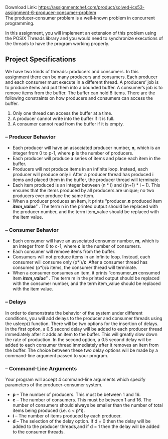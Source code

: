 Download Link: https://assignmentchef.com/product/solved-ics53-assignment-6-producer-consumer-problem
<br>
The producer-consumer problem is a well-known problem in concurrent programming.

In this assignment, you will implement an extension of this problem using the POSIX Threads library and you would need to synchronize executions of the threads to have the program working properly.




<h2>Project Specifications</h2>

<strong> </strong>

We have two kinds of threads: producers and consumers. In this assignment there can be many producers and consumers. Each producer and each consumer must execute in a different thread. A producers’ job is to produce items and put them into a bounded buffer. A consumer’s job is to remove items from the buffer. The buffer can hold 8 items. There are the following constraints on how producers and consumers can access the buffer.

<ol>

 <li>Only one thread can access the buffer at a time.</li>

 <li>A producer cannot write into the buffer if it is full.</li>

 <li>A consumer cannot read from the buffer if it is empty.</li>

</ol>




<h3>        –    Producer Behavior</h3>




<ul>

 <li>Each producer will have an associated producer number, ​<strong>n</strong>​, which is an integer from ​0​ to ​p-1​, where ​<strong>p</strong>​ is the number of producers.</li>

 <li>Each producer will produce a series of items and place each item in the buffer.</li>

 <li>Producers will not produce items in an infinite loop. Instead, each producer will produce only ​<strong>i </strong>​ After a producer thread has produced i items and placed them in the buffer, the producer thread will terminate.</li>

 <li>Each item produced is an integer between ​(n * i)​ and ​((n+1) * i – 1)​. This ensures that the items produced by all producers are unique; no two producers ever produce the same item.</li>

 <li>When a producer produces an item, it prints​ “producer_​<strong><em>n</em></strong>​ ​produced item <strong><em>item_value</em></strong>​” ​. The term ​n​ in the printed output should be replaced with the producer number, and the term ​item_value​ should be replaced with the item value.</li>

</ul>




<h3>        –    Consumer Behavior</h3>




<ul>

 <li>Each consumer will have an associated consumer number, ​<strong>m</strong>​, which is an integer from ​0​ to ​c-1​, where ​<strong>c</strong>​ is the number of consumers.</li>

 <li>Each consumer will remove items from the buffer.</li>

 <li>Consumers will not produce items in an infinite loop. Instead, each consumer will consume only ​(p*i)/​<strong>c </strong>​ After a consumer thread has consumed (p*i)/​<strong>c</strong>​ items, the consumer thread will terminate.</li>

 <li>When a consumer consumes an item, it prints​ “consumer_​<strong><em>m</em></strong>​ ​consumed item <strong><em>item_value</em></strong>​” ​. The term ​m​ in the printed output should be replaced with the consumer number, and the term ​item_value​ should be replaced with the item value.</li>

</ul>




<h3>        –    Delays</h3>




In order to demonstrate the behavior of the system under different conditions, you will add delays to the producer and consumer threads using the ​usleep()​ function. There will be two options for the insertion of delays. In the first option, a 0.5 second delay will be added to each producer thread immediately after it adds an item to the buffer. This will greatly slow down the rate of production. In the second option, a 0.5 second delay will be added to each consumer thread immediately after it removes an item from the buffer. The choice between these two delay options will be made by a command-line argument passed to your program.




<h3>        –    Command-Line Arguments</h3>




Your program will accept 4 command-line arguments which specify parameters of the producer-consumer system.

<ul>

 <li><strong>p</strong>​ – The number of producers. This must be between 1 and 16.</li>

 <li><strong>c</strong>​ – The number of consumers. This must be between 1 and 16. The number of consumers should always be smaller than the number of total items being produced (i.e. ​c &lt; p*i​).</li>

 <li><strong>i</strong>​ – The number of items produced by each producer.</li>

 <li><strong>d</strong> – The selection of the delay option. If d = 0 then the delay will be added to the​ producer threads,and if d = 1 then the delay will be added to the consumer threads.</li>

</ul>


